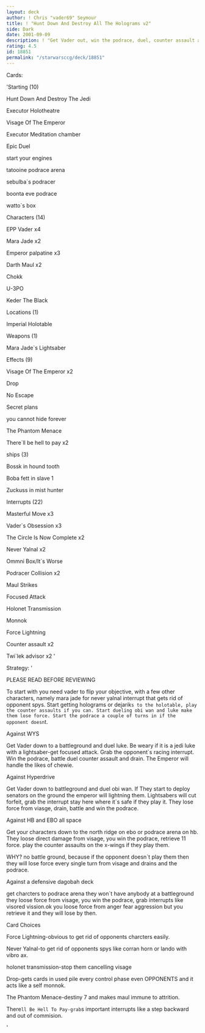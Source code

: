 ```yaml
---
layout: deck
author: ! Chris "vader69" Seymour
title: ! "Hunt Down And Destroy All The Holograms v2"
side: Dark
date: 2001-09-09
description: ! "Get Vader out, win the podrace, duel, counter assault and battle."
rating: 4.5
id: 18851
permalink: "/starwarsccg/deck/18851"
---
```

Cards: 

'Starting (10)

Hunt Down And Destroy The Jedi

Executor Holotheatre

Visage Of The Emperor

Executor Meditation chamber

Epic Duel

start your engines

tatooine podrace arena

sebulba`s podracer 

boonta eve podrace

watto`s box


Characters (14)

EPP Vader x4

Mara Jade x2

Emperor palpatine x3

Darth Maul x2

Chokk

U-3PO

Keder The Black


Locations (1)

Imperial Holotable


Weapons (1)

Mara Jade`s Lightsaber


Effects (9)

Visage Of The Emperor x2

Drop

No Escape

Secret plans

you cannot hide forever

The Phantom Menace

There`ll be hell to pay x2


ships (3)

Bossk in hound tooth

Boba fett in slave 1

Zuckuss in mist hunter


Interrupts (22)

Masterful Move x3

Vader`s Obsession x3

The Circle Is Now Complete x2

Never Yalnal x2

Ommni Box/It`s Worse

Podracer Collision x2

Maul Strikes

Focused Attack

Holonet Transmission

Monnok

Force Lightning 

Counter assault x2

Twi`lek advisor x2 '

Strategy: '

PLEASE READ BEFORE REVIEWING

To start with you need vader to flip your objective, with a few other characters, namely mara jade for never yalnal interrupt that gets rid of opponent spys. Start getting holograms or dejarik`s to the holotable, play the counter assaults if you can. Start dueling obi wan and luke make them lose force. Start the podrace a couple of turns in if the opponent doesn`t.


Against WYS

Get Vader down to a battleground and duel luke. Be weary if it is a jedi luke with a lightsaber-get focused attack. Grab the opponent`s racing interrupt. Win the podrace, battle duel counter assault and drain. The Emperor will handle the likes of chewie.


Against Hyperdrive

Get Vader down to battleground and duel obi wan. If They start to deploy senators on the ground the emperor will lightning them. Lightsabers will cut forfeit, grab the interrupt stay here where it`s safe if they play it. They lose force from viasge, drain, battle and win the podrace.


Against HB and EBO all space

Get your characters down to the north ridge on ebo or podrace arena on hb. They loose direct damage from visage, you win the podrace, retrieve 11 force. play the counter assaults on the x-wings if they play them.


WHY? no battle ground, because if the opponent doesn`t play them then they will lose force every single turn from visage and drains and the podrace.


Against a defensive dagobah deck

get charcters to podrace arena they won`t have anybody at a battleground they loose force from visage, you win the podrace, grab interrupts like visored vission.ok you loose force from anger fear aggression but you retrieve it and they will lose by then.



Card Choices


Force Lightning-obvious to get rid of opponents charcters easily.


Never Yalnal-to get rid of opponents spys like corran horn or lando with vibro ax.


holonet transmission-stop them cancelling visage


Drop-gets cards in used pile every control phase even OPPONENTS and it acts like a self monnok.


The Phantom Menace-destiny 7 and makes maul immune to attrition.


There`ll Be Hell To Pay-grab`s important interrupts like a step backward and out of commision.


'
